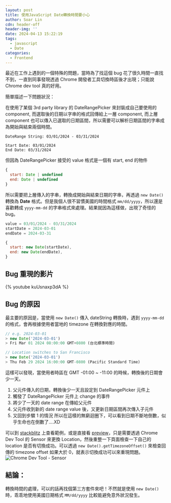 ```yaml
---
layout: post
title: 使用JavaScript Date轉換時間要小心
author: Soar Lin
cdn: header-off
header-img: ''
date: 2024-04-13 15:22:19
tags:
  - javascript
  - Date
categories:
  - Frontend
---
```


最近在工作上遇到的一個特殊的問題，當時為了找這個 bug 花了很久時間一直找不到，一直到同事發現透過 Chrome 開發者工具切換時區後才出現；只能說 Chrome dev tool 真的好用。

<!-- more -->

簡單描述一下問題狀況：

在使用了某個 3rd party library 的 DateRangePicker 來封裝成自己要使用的 component, 而選取後的日期以字串的格式回傳給上一層 component, 而上層 component 也可以傳入已選取的日期區間，所以需要可以解析日期區間的字串成為開始與結束兩個時間。

```
DateRange String: 03/01/2024 - 03/31/2024

Start Date: 03/01/2024
End Date: 03/31/2024
```

但因為 DateRangePicker 接受的 value 格式是一個有 start, end 的物件
```javascript
{
  start: Date | undefined
  end: Date | undefined
}
```

所以需要把上層傳入的字串，轉換成開始與結束日期的字串，再透過 `new Date()` 轉換為 **Date** 格式。但是我個人很不習慣美國的時間格式 `mm/dd/yyyy`，所以還是喜歡轉成 `yyyy-mm-dd` 的字串格式來處理。結果就因為這樣做，出現了奇怪的 bug。
```javascript
value = 03/01/2024 - 03/31/2024
startDate = 2024-03-01
endDate = 2024-03-31

{
  start: new Date(startDate),
  end: new Date(endDate),
}
```

## Bug 重現的影片

{% youtube kuUsnaxp3dA %}

## Bug 的原因

最主要的原因是，當使用 `new Date()` 傳入 dateString 轉換時，遇到 `yyyy-mm-dd` 的格式，會再根據使用者當地的 timezone 在轉換對應的時間。

```javascript
// e.g. 2024-03-01
> new Date('2024-03-01')
> Fri Mar 01 2024 08:00:00 GMT+0800 (台北標準時間)

// Location switches to San Francisco
> new Date('2024-03-01')
> Thu Feb 29 2024 16:00:00 GMT-0800 (Pacific Standard Time)
```

這樣可以發現，當使用者時區在 GMT -01:00 ~ -11:00 的時候，轉換後的日期會少一天。
1. 父元件傳入的日期，轉換後少一天且設定到 DateRangePicker 元件上
2. 觸發了 DateRangePicker 元件上 change 的事件
3. 將少了一天的 date range 在傳給父元件
4. 父元件收到新的 date range value 後，又更新日期區間再次傳入子元件
5. 又回到步驟 1 的情況
所以在這樣的無窮迴圈下，可以看到日期不斷地倒數，似乎生命也在倒數了....XD

可以到 [stackblitz](https://stackblitz.com/edit/react-uf6nmy) 上查看範例，或是直接看 [preview](https://react-uf6nmy.stackblitz.io/)，只是需要透過 Chrome Dev Tool 的 Sensor 來更換 Location，然後重整一下頁面檢查一下自己的 location 是否有切換成功。可以透過 `new Date().getTimezoneOffset()` 來檢查回傳的 timezone offset 如果大於 0，就表示切換成功可以來重現問題。
![Chrome Dev Tool - Sensor](https://i.imgur.com/GYyH0K7.png)

## 結論：

轉換時間的處理，可以的話再找個第三方套件來吧！不然就是使用 `new Date()` 時，乖乖地使用美國日期格式 `MM/dd/yyyy` 比較能避免意外狀況發生。
